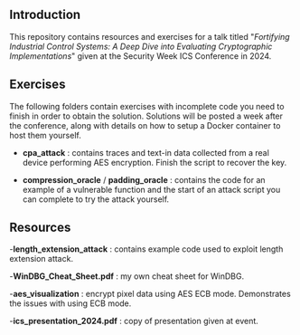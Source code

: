## Introduction

This repository contains resources and exercises for a talk titled "*Fortifying Industrial Control Systems: A Deep Dive into Evaluating Cryptographic Implementations*" given at the Security Week ICS Conference in 2024.

## Exercises

The following folders contain exercises with incomplete code you need to finish in order to obtain the solution.  Solutions will be posted a week after the conference, along with details on how to setup a Docker container to host them yourself.

- **cpa_attack** : contains traces and text-in data collected from a real device performing AES encryption.  Finish the script to recover the key.

- **compression_oracle** / **padding_oracle** : contains the code for an example of a vulnerable function and the start of an attack script you can complete to try the attack yourself.

## Resources

-**length_extension_attack** : contains example code used to exploit length extension attack.

-**WinDBG_Cheat_Sheet.pdf** : my own cheat sheet for WinDBG.

-**aes_visualization** : encrypt pixel data using AES ECB mode.  Demonstrates the issues with using ECB mode.

 -**ics_presentation_2024.pdf** : copy of presentation given at event.
